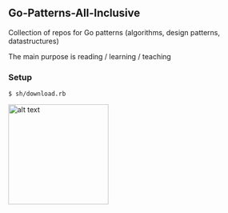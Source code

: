 ## Go-Patterns-All-Inclusive

Collection of repos for Go patterns (algorithms, design patterns, datastructures)

The main purpose is reading / learning / teaching

### Setup

    $ sh/download.rb



<img src="https://raw.githubusercontent.com/gophersgang/go-patterns-all-inclusive/master/images/screenshot.png" alt="alt text" height="200">
